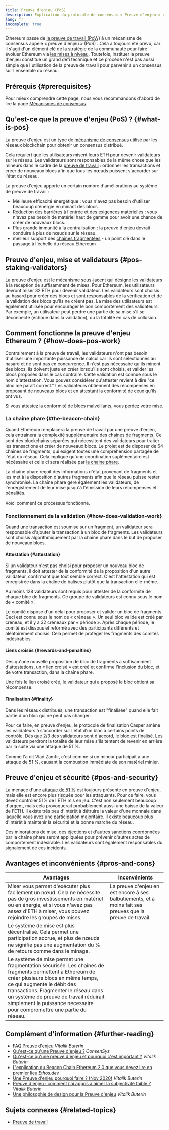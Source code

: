 ```yaml
---
title: Preuve d'enjeu (PoS)
description: Explication du protocole de consensus « Preuve d'enjeu » et de son rôle dans Ethereum.
lang: fr
incomplete: true
---
```


Ethereum passe de [la preuve de travail (PoW)](/developers/docs/consensus-mechanisms/pow/) à un mécanisme de consensus appelé « preuve d'enjeu » (PoS) . Cela a toujours été prévu, car il s'agit d'un élément clé de la stratégie de la communauté pour faire évoluer Ethereum via [les mises à niveau](/upgrades/). Toutefois, instituer la preuve d'enjeu constitue un grand défi technique et ce procédé n'est pas aussi simple que l'utilisation de la preuve de travail pour parvenir à un consensus sur l'ensemble du réseau.

## Prérequis {#prerequisites}

Pour mieux comprendre cette page, nous vous recommandons d'abord de lire la page [Mécanismes de consensus](/developers/docs/consensus-mechanisms/).

## Qu'est-ce que la preuve d'enjeu (PoS) ? {#what-is-pos}

La preuve d'enjeu est un type de [mécanisme de consensus](/developers/docs/consensus-mechanisms/) utilisé par les réseaux blockchain pour obtenir un consensus distribué.

Cela requiert que les utilisateurs misent leurs ETH pour devenir validateurs sur le réseau. Les validateurs sont responsables de la même chose que les mineurs dans le cadre de la [preuve de travail](/developers/docs/consensus-mechanisms/pow/) : ordonner les transactions et créer de nouveaux blocs afin que tous les nœuds puissent s'accorder sur l'état du réseau.

La preuve d'enjeu apporte un certain nombre d'améliorations au système de preuve de travail :

- Meilleure efficacité énergétique : vous n'avez pas besoin d'utiliser beaucoup d'énergie en minant des blocs.
- Réduction des barrières à l'entrée et des exigences matérielles : vous n'avez pas besoin de matériel haut de gamme pour avoir une chance de créer de nouveaux blocs.
- Plus grande immunité à la centralisation : la preuve d'enjeu devrait conduire à plus de nœuds sur le réseau.
- meilleur support des [chaînes fragmentées](/upgrades/sharding/) - un point clé dans le passage à l'échelle du réseau Ethereum

## Preuve d'enjeu, mise et validateurs {#pos-staking-validators}

La preuve d'enjeu est le mécanisme sous-jacent qui désigne les validateurs à la réception de suffisamment de mises. Pour Ethereum, les utilisateurs devront miser 32 ETH pour devenir validateur. Les validateurs sont choisis au hasard pour créer des blocs et sont responsables de la vérification et de la validation des blocs qu'ils ne créent pas. La mise des utilisateurs est également utilisée pour encourager le bon comportement des validateurs. Par exemple, un utilisateur peut perdre une partie de sa mise s'il se déconnecte (échoue dans la validation), ou la totalité en cas de collusion.

## Comment fonctionne la preuve d'enjeu Ethereum ? {#how-does-pos-work}

Contrairement à la preuve de travail, les validateurs n'ont pas besoin d'utiliser une importante puissance de calcul car ils sont sélectionnés au hasard et ne sont pas en concurrence. Il n'est pas nécessaire qu'ils minent des blocs, ils doivent juste en créer lorsqu'ils sont choisis, et valider les blocs proposés dans le cas contraire. Cette validation est connue sous le nom d'attestation. Vous pouvez considérer qu'attester revient à dire "ce bloc me paraît correct." Les validateurs obtiennent des récompenses en proposant de nouveaux blocs et en attestant la conformité de ceux qu'ils ont vus.

Si vous attestez la conformité de blocs malveillants, vous perdez votre mise.

### La chaîne phare {#the-beacon-chain}

Quand Ethereum remplacera la preuve de travail par une preuve d'enjeu, cela entraînera la complexité supplémentaire des [chaînes de fragments](/upgrades/sharding/). Ce sont des blockchains séparées qui nécessitent des validateurs pour traiter les transactions et créer de nouveaux blocs. Le projet est de disposer de 64 chaînes de fragments, qui exigent toutes une compréhension partagée de l'état du réseau. Cela implique qu'une coordination suplémentaire est nécéssaire et celle ci sera réalisée par [la chaine phare](/upgrades/beacon-chain/).

La chaîne phare reçoit des informations d'état provenant de fragments et les met à la disposition d'autres fragments afin que le réseau puisse rester synchronisé. La chaîne phare gère également les validateurs, de l'enregistrement de leur mise jusqu'à l'émission de leurs récompenses et pénalités.

Voici comment ce processus fonctionne.

### Fonctionnement de la validation {#how-does-validation-work}

Quand une transaction est soumise sur un fragment, un validateur sera responsable d'ajouter la transaction à un bloc de fragments. Les validateurs sont choisis algorithmiquement par la chaîne phare dans le but de proposer de nouveaux blocs.

#### Attestation {#attestation}

Si un validateur n'est pas choisi pour proposer un nouveau bloc de fragments, il doit attester de la conformité de la proposition d'un autre validateur, confirmant que tout semble correct. C'est l'attestation qui est enregistrée dans la chaîne de balises plutôt que la transaction elle-même.

Au moins 128 validateurs sont requis pour attester de la conformité de chaque bloc de fragments. Ce groupe de validateurs est connu sous le nom de « comité ».

Le comité dispose d'un délai pour proposer et valider un bloc de fragments. Ceci est connu sous le nom de « créneau ». Un seul bloc valide est créé par créneau, et il y a 32 créneaux par « période ». Après chaque période, le comité est dissous et reformé avec des participants différents et aléatoirement choisis. Cela permet de protéger les fragments des comités indésirables.

#### Liens croisés {#rewards-and-penalties}

Dès qu'une nouvelle proposition de bloc de fragments a suffisamment d'attestations, un « lien croisé » est créé et confirme l'inclusion du bloc, et de votre transaction, dans la chaîne phare.

Une fois le lien croisé créé, le validateur qui a proposé le bloc obtient sa récompense.

#### Finalisation {#finality}

Dans les réseaux distribués, une transaction est "finalisée" quand elle fait partie d'un bloc qui ne peut pas changer.

Pour ce faire, en preuve d'enjeu, le protocole de finalisation Casper amène les validateurs à s'accorder sur l'état d'un bloc à certains points de contrôle. Dès que 2/3 des validateurs sont d'accord, le bloc est finalisé. Les validateurs perdront la totalité de leur mise s'ils tentent de revenir en arrière par la suite via une attaque de 51 %.

Comme l'a dit Vlad Zamfir, c'est comme si un mineur participait à une attaque de 51 %, causant la combustion immédiate de son matériel minier.

## Preuve d'enjeu et sécurité {#pos-and-security}

La menace d'une [attaque de 51 %](https://www.investopedia.com/terms/1/51-attack.asp) est toujours présente en preuve d'enjeu, mais elle est encore plus risquée pour les attaquants. Pour ce faire, vous devez contrôler 51% de l'ETH mis en jeu. C'est non seulement beaucoup d'argent, mais cela provoquerait probablement aussi une baisse de la valeur de l'ETH. Il existe très peu d'intérêt à détruire la valeur d'une monnaie dans laquelle vous avez une participation majoritaire. Il existe beaucoup plus d'intérêt à maintenir la sécurité et la bonne marche du réseau.

Des minorations de mise, des éjections et d'autres sanctions coordonnées par la chaîne phare seront appliquées pour prévenir d'autres actes de comportement indésirable. Les validateurs sont également responsables du signalement de ces incidents.

## Avantages et inconvénients {#pros-and-cons}

| Avantages                                                                                                                                                                                                                                                                                                                               | Inconvénients                                                                                              |
| --------------------------------------------------------------------------------------------------------------------------------------------------------------------------------------------------------------------------------------------------------------------------------------------------------------------------------------- | ---------------------------------------------------------------------------------------------------------- |
| Miser vous permet d'exécuter plus facilement un nœud. Cela ne nécessite pas de gros investissements en matériel ou en énergie, et si vous n'avez pas assez d'ETH à miser, vous pouvez rejoindre les groupes de mises.                                                                                                                   | La preuve d'enjeu en est encore à ses balbutiements, et à moins fait ses preuves que la preuve de travail. |
| Le système de mise est plus décentralisé. Cela permet une participation accrue, et plus de nœuds ne signifie pas une augmentation du % de retours comme dans le minage.                                                                                                                                                                 |                                                                                                            |
| Le système de mise permet une fragmentation sécurisée. Les chaînes de fragments permettent à Ethereum de créer plusieurs blocs en même temps, ce qui augmente le débit des transactions. Fragmenter le réseau dans un système de preuve de travail réduirait simplement la puissance nécessaire pour compromettre une partie du réseau. |                                                                                                            |

## Complément d'information {#further-reading}

- [FAQ Preuve d'enjeu](https://vitalik.ca/general/2017/12/31/pos_faq.html) _Vitalik Buterin_
- [Qu'est-ce qu'une Preuve d'enjeu ?](https://consensys.net/blog/blockchain-explained/what-is-proof-of-stake/) _ConsenSys_
- [Qu'est-ce qu'une preuve d'enjeu et pourquoi c'est important ?](https://bitcoinmagazine.com/culture/what-proof-of-stake-is-and-why-it-matters-1377531463) _Vitalik Buterin_
- [L'explication du Beacon Chain Ethereum 2.0 que vous devez lire en premier lieu](https://ethos.dev/beacon-chain/) _Ethos.dev_
- [Une Preuve d'enjeu pourquoi faire ? (Nov 2020)](https://vitalik.ca/general/2020/11/06/pos2020.html) _Vitalik Buterin_
- [Preuve d'enjeu : comment j'ai appris à aimer la subjectivité faible ?](https://blog.xircanet/2014/11/25/proof-stake-learned-love-weak-subjectivity/) _Vitalik Buterin_
- [Une philosophie de design pour la Preuve d'enjeu](https://medium.com/@VitalikButerin/a-proof-of-stake-design-philosophy-506585978d51) _Vitalik Buterin_

## Sujets connexes {#related-topics}

- [Preuve de travail](/developers/docs/consensus-mechanisms/pow/)
